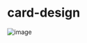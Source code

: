 # card-design
![image](https://user-images.githubusercontent.com/33622890/183309119-b30e118b-d5d6-4d4b-ba84-4429712888bd.png)

